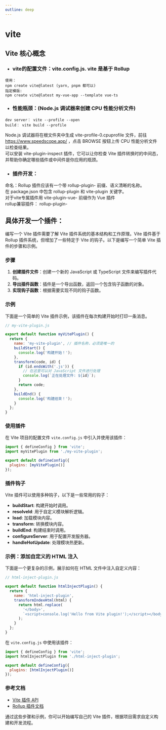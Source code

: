 ```yaml
---
outline: deep
---
```


# vite

## Vite 核心概念
+ ### vite的配置文件：vite.config.js. vite 是基于 Rollup  
```
使用：
npm create vite@latest (yarn, pnpm 都可以)
指定模版:
npm create vite@latest my-vue-app --template vue-ts
```

+ ### 性能瓶颈：(Node.js 调试器来创建 CPU 性能分析文件)
```
dev server： vite --profile --open
build： vite build --profile
```
Node.js 调试器将在根文件夹中生成 vite-profile-0.cpuprofile 文件，前往 https://www.speedscope.app/ ，点击 BROWSE 按钮上传 CPU 性能分析文件以检查结果。  
可以安装 vite-plugin-inspect 插件，它可以让你检查 Vite 插件转换时的中间态，并帮助你确定哪些插件或中间件是你应用的瓶颈。

+ ###  插件开发：
命名：Rollup 插件应该有一个带 rollup-plugin- 前缀、语义清晰的名称。  
在 package.json 中包含 rollup-plugin 和 vite-plugin 关键字。  
对于vite专属插件用 vite-plugin-vue- 前缀作为 Vue 插件  
rollup兼容插件： rollup-plugin-    

## 具体开发一个插件：
编写一个 Vite 插件需要了解 Vite 插件系统的基本结构和工作原理。Vite 插件基于 Rollup 插件系统，但增加了一些特定于 Vite 的钩子。以下是编写一个简单 Vite 插件的步骤和示例。

### 步骤

1. **创建插件文件**：创建一个新的 JavaScript 或 TypeScript 文件来编写插件代码。
2. **导出插件函数**：插件是一个导出函数，返回一个包含钩子函数的对象。
3. **实现钩子函数**：根据需要实现不同的钩子函数。

### 示例

下面是一个简单的 Vite 插件示例，该插件在每次构建开始时打印一条消息。

```javascript
// my-vite-plugin.js

export default function myVitePlugin() {
  return {
    name: 'my-vite-plugin', // 插件名称，必须是唯一的
    buildStart() {
      console.log('构建开始！');
    },
    transform(code, id) {
      if (id.endsWith('.js')) {
        // 在这里可以对 JavaScript 文件进行处理
        console.log(`正在处理文件: ${id}`);
      }
      return code;
    },
    buildEnd() {
      console.log('构建结束！');
    }
  };
}
```

### 使用插件

在 Vite 项目的配置文件 `vite.config.js` 中引入并使用该插件：

```javascript
import { defineConfig } from 'vite';
import myVitePlugin from './my-vite-plugin';

export default defineConfig({
  plugins: [myVitePlugin()]
});
```

### 插件钩子

Vite 插件可以使用多种钩子，以下是一些常用的钩子：

- **buildStart**: 构建开始时调用。
- **resolveId**: 用于自定义模块解析逻辑。
- **load**: 加载模块内容。
- **transform**: 转换模块内容。
- **buildEnd**: 构建结束时调用。
- **configureServer**: 用于配置开发服务器。
- **handleHotUpdate**: 处理模块热更新。

### 示例：添加自定义的 HTML 注入

下面是一个更复杂的示例，展示如何在 HTML 文件中注入自定义内容：

```javascript
// html-inject-plugin.js

export default function htmlInjectPlugin() {
  return {
    name: 'html-inject-plugin',
    transformIndexHtml(html) {
      return html.replace(
        '</body>',
        `<script>console.log('Hello from Vite plugin!');</script></body>`
      );
    }
  };
}
```

在 `vite.config.js` 中使用该插件：

```javascript
import { defineConfig } from 'vite';
import htmlInjectPlugin from './html-inject-plugin';

export default defineConfig({
  plugins: [htmlInjectPlugin()]
});
```

### 参考文档

- [Vite 插件 API](https://vitejs.dev/guide/api-plugin.html)
- [Rollup 插件文档](https://rollupjs.org/guide/en/#plugin-development)

通过这些步骤和示例，你可以开始编写自己的 Vite 插件，根据项目需求自定义构建和开发流程。
